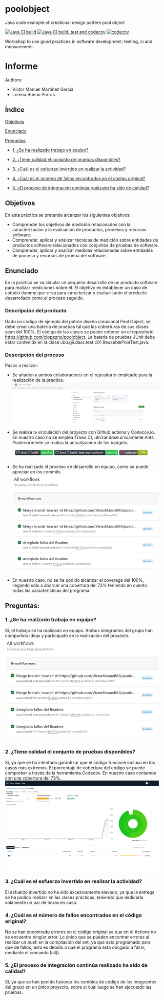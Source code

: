 poolobject
==========

Java code example of creational design pattern pool object

[![Java CI build](https://github.com/VictorManuelMG/poolobject/actions/workflows/ci_jdk11_build.yml/badge.svg)](https://github.com/VictorManuelMG/poolobject/actions/workflows/ci_jdk11_build.yml) [![Java CI build, test and codecov](https://github.com/VictorManuelMG/poolobject/actions/workflows/ci_jdk1.8_build_test.yml/badge.svg)](https://github.com/VictorManuelMG/poolobject/actions/workflows/ci_jdk1.8_build_test.yml)
[![codecov](https://codecov.io/gh/VictorManuelMG/poolobject/graph/badge.svg?token=XV8Q2HTMNH)](https://codecov.io/gh/VictorManuelMG/poolobject)

Workshop to use good practices in software development: testing, ci and measurement.

Informe
==========
Authors:

- Víctor Manuel Martínez García
- Lorena Bueno Porras

## Índice
[Objetivos](#objetivos)

[Enunciado](#enunciado)

[Preguntas](#preguntas)

- [1. ¿Se ha realizado trabajo en equipo?](#1-se-ha-realizado-trabajo-en-equipo)

- [2. ¿Tiene calidad el conjunto de pruebas disponibles?](#2-tiene-calidad-el-conjunto-de-pruebas-disponibles)

- [3. ¿Cuál es el esfuerzo invertido en realizar la actividad?](#3-cuál-es-el-esfuerzo-invertido-en-realizar-la-actividad)

- [4. ¿Cuál es el número de fallos encontrados en el código original?](#4-cuál-es-el-número-de-fallos-encontrados-en-el-código-original)

- [5. ¿El proceso de integración continúa realizado ha sido de calidad?](#5-el-proceso-de-integración-continúa-realizado-ha-sido-de-calidad)

## Objetivos
En esta práctica se pretende alcanzar los siguientes objetivos:
- Comprender los objetivos de medición relacionados con la caracterización y la evaluación de
productos, procesos y recursos software.
- Comprender, aplicar y analizar técnicas de medición sobre entidades de productos software
relacionados con conjuntos de pruebas de software.
- Comprender, aplicar y analizar medidas relacionadas sobre entidades de proceso y recursos de
prueba del software.


## Enunciado
En la práctica se va simular un pequeño desarrollo de un producto software para realizar mediciones sobre él.
El objetivo es establecer un caso de estudio dummy que sirva para caracterizar y evaluar tanto el producto
desarrollado como el proceso seguido.

### Descripción del producto
Dado un código de ejemplo del patrón diseño creacional Pool Object, se debe crear una batería de pruebas tal que las coberturas de sus clases sean del 100%. El código de las clases se puede obtener en el repositorio https://github.com/clopezno/poolobject. La batería de pruebas JUnit debe estar contenida en la clase ubu.gii.dass.test.c01.ReuseblePoolTest.java.

### Descripción del proceso
Pasos a realizar:
- Se añaden a ambos colaboradores en el repositorio empleado para la realización de la práctica.
![Imagen de colaboradores](imagenes/colaboradores.png)

- Se realiza la vinculación del proyecto con Github actions y Codecov.io. En nuestro caso no se emplea Travis CI, utilizandose únicamente Ants. Posteriormente se realiza la actualizacion de los badgets.
![Imagen de los badges](imagenes/badges.png)

- Se ha realizado el proceso de desarrollo en equipo, como se puede apreciar en los commits
![Imagen de commit](imagenes/workflows.jpg)

- En nuestro caso, no se ha podido alcanzar el coverage del 100%, llegando solo a abarcar una cobertura del 73% teniendo en cuenta todas las características del programa.


## Preguntas:
### 1. ¿Se ha realizado trabajo en equipo?
Sí, el trabajo se ha realizado en equipo. Ambos integrantes del grupo han compartido ideas y participado en la realización del proyecto.
![Imagen de commit](imagenes/workflows.jpg)

### 2. ¿Tiene calidad el conjunto de pruebas disponibles?
Sí, ya que se ha intentado garantizar que el código funcione incluso en los casos más extremos. El porcentaje de cobertura del código se puede comprobar a través de la herramienta Codecov. En nuestro caso contamos con una cobertura del 73%.
![Imagen de coverage](imagenes/Coverage.png)
   
### 3. ¿Cuál es el esfuerzo invertido en realizar la actividad?
El esfuerzo invertido no ha sido excesivamente elevado, ya que la entrega se ha podido realizar en las clases prácticas, teniendo que dedicarla solamente un par de horas en casa.
   
### 4. ¿Cuál es el número de fallos encontrados en el código original?
No se han encontrado errores en el código original ya que en el Actions no se encuentra ningún error. Lo único que se pueden encontrar errores al realizar un push en la compilación del ant, ya que esta programado para que de fallos, esto es debido a que el programa esta obligado a fallar, mediante el comando fail(). 
   
### 5. ¿El proceso de integración continúa realizado ha sido de calidad?
Sí, ya que se han podido fusionar los cambios de código de los integrantes del grupo en un único proyecto, sobre el cual luego se han ejecutado las pruebas.

